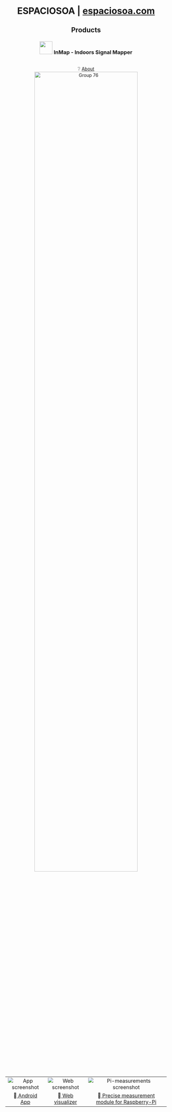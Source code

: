 <div align="center" >
  <h1>ESPACIOSOA | <a href="https://espaciosoa.com/" > espaciosoa.com </a></h1>
  <h2> Products </h2>
</div>
<div align="center" >
  <h3> <img src="https://github.com/user-attachments/assets/3dc5878a-aafc-4b55-aa1b-b9d3039faf32"  width="40px" height="40px" /> InMap - Indoors Signal Mapper</h4>
  <br/> ❔ <a href="https://espaciosoa.com/products/inMap"> About  </a>
</div>

<div align="center" >
  <!--<img src="https://github.com/user-attachments/assets/9f964717-fbb2-4d28-ae00-e2a5c2ecc507" alt="App screenshot" width="10%"/>-->
  <img src="https://github.com/user-attachments/assets/83cdd6f4-9e47-4b4b-9655-e6c7163e5d27" alt="Group 76" width="80%"/>
</div>


<p align="center">
<table>
  <tr>
    <td align="center"><img src="https://github.com/user-attachments/assets/9f964717-fbb2-4d28-ae00-e2a5c2ecc507" alt="App screenshot" /></td>
    <td align="center"> <img src="https://github.com/user-attachments/assets/cdec1120-39aa-4181-87b6-d190dc953727" alt="Web screenshot" /> </td>
    <td align="center"><img src="https://github.com/user-attachments/assets/26d1bc26-7552-4698-85ee-442a08ebe180" alt="Pi-measurements screenshot" /></td>
  </tr>
  <tr>
    <td align="center">🔗<a href="https://github.com/espaciosoa/inmap-app">  Android App </a></td>
    <td align="center">🔗<a href="https://github.com/espaciosoa/inmap"> Web visualizer </a></td>
    <td align="center">🔗<a href="https://github.com/espaciosoa/inmap-pi"> Precise measurement module for Raspberry-Pi</a></td>
  </tr>
</table>
</p>



